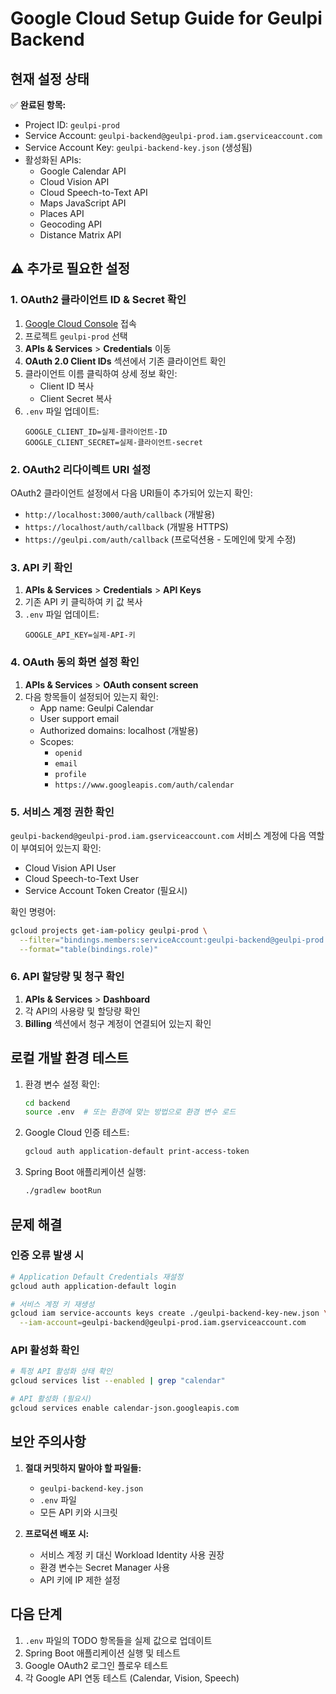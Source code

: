 # Google Cloud Setup Guide for Geulpi Backend

## 현재 설정 상태

✅ **완료된 항목:**
- Project ID: `geulpi-prod`
- Service Account: `geulpi-backend@geulpi-prod.iam.gserviceaccount.com`
- Service Account Key: `geulpi-backend-key.json` (생성됨)
- 활성화된 APIs:
  - Google Calendar API
  - Cloud Vision API
  - Cloud Speech-to-Text API
  - Maps JavaScript API
  - Places API
  - Geocoding API
  - Distance Matrix API

## ⚠️ 추가로 필요한 설정

### 1. OAuth2 클라이언트 ID & Secret 확인

1. [Google Cloud Console](https://console.cloud.google.com) 접속
2. 프로젝트 `geulpi-prod` 선택
3. **APIs & Services** > **Credentials** 이동
4. **OAuth 2.0 Client IDs** 섹션에서 기존 클라이언트 확인
5. 클라이언트 이름 클릭하여 상세 정보 확인:
   - Client ID 복사
   - Client Secret 복사
6. `.env` 파일 업데이트:
   ```env
   GOOGLE_CLIENT_ID=실제-클라이언트-ID
   GOOGLE_CLIENT_SECRET=실제-클라이언트-secret
   ```

### 2. OAuth2 리다이렉트 URI 설정

OAuth2 클라이언트 설정에서 다음 URI들이 추가되어 있는지 확인:
- `http://localhost:3000/auth/callback` (개발용)
- `https://localhost/auth/callback` (개발용 HTTPS)
- `https://geulpi.com/auth/callback` (프로덕션용 - 도메인에 맞게 수정)

### 3. API 키 확인

1. **APIs & Services** > **Credentials** > **API Keys**
2. 기존 API 키 클릭하여 키 값 복사
3. `.env` 파일 업데이트:
   ```env
   GOOGLE_API_KEY=실제-API-키
   ```

### 4. OAuth 동의 화면 설정 확인

1. **APIs & Services** > **OAuth consent screen**
2. 다음 항목들이 설정되어 있는지 확인:
   - App name: Geulpi Calendar
   - User support email
   - Authorized domains: localhost (개발용)
   - Scopes:
     - `openid`
     - `email`
     - `profile`
     - `https://www.googleapis.com/auth/calendar`

### 5. 서비스 계정 권한 확인

`geulpi-backend@geulpi-prod.iam.gserviceaccount.com` 서비스 계정에 다음 역할이 부여되어 있는지 확인:
- Cloud Vision API User
- Cloud Speech-to-Text User
- Service Account Token Creator (필요시)

확인 명령어:
```bash
gcloud projects get-iam-policy geulpi-prod \
  --filter="bindings.members:serviceAccount:geulpi-backend@geulpi-prod.iam.gserviceaccount.com" \
  --format="table(bindings.role)"
```

### 6. API 할당량 및 청구 확인

1. **APIs & Services** > **Dashboard**
2. 각 API의 사용량 및 할당량 확인
3. **Billing** 섹션에서 청구 계정이 연결되어 있는지 확인

## 로컬 개발 환경 테스트

1. 환경 변수 설정 확인:
   ```bash
   cd backend
   source .env  # 또는 환경에 맞는 방법으로 환경 변수 로드
   ```

2. Google Cloud 인증 테스트:
   ```bash
   gcloud auth application-default print-access-token
   ```

3. Spring Boot 애플리케이션 실행:
   ```bash
   ./gradlew bootRun
   ```

## 문제 해결

### 인증 오류 발생 시
```bash
# Application Default Credentials 재설정
gcloud auth application-default login

# 서비스 계정 키 재생성
gcloud iam service-accounts keys create ./geulpi-backend-key-new.json \
  --iam-account=geulpi-backend@geulpi-prod.iam.gserviceaccount.com
```

### API 활성화 확인
```bash
# 특정 API 활성화 상태 확인
gcloud services list --enabled | grep "calendar"

# API 활성화 (필요시)
gcloud services enable calendar-json.googleapis.com
```

## 보안 주의사항

1. **절대 커밋하지 말아야 할 파일들:**
   - `geulpi-backend-key.json`
   - `.env` 파일
   - 모든 API 키와 시크릿

2. **프로덕션 배포 시:**
   - 서비스 계정 키 대신 Workload Identity 사용 권장
   - 환경 변수는 Secret Manager 사용
   - API 키에 IP 제한 설정

## 다음 단계

1. `.env` 파일의 TODO 항목들을 실제 값으로 업데이트
2. Spring Boot 애플리케이션 실행 및 테스트
3. Google OAuth2 로그인 플로우 테스트
4. 각 Google API 연동 테스트 (Calendar, Vision, Speech)